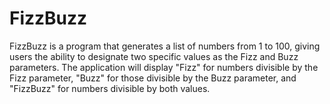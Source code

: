 # FizzBuzz
FizzBuzz is a program that generates a list of numbers from 1 to 100, giving users the ability to designate two specific values as the Fizz and Buzz parameters. The application will display "Fizz" for numbers divisible by the Fizz parameter, "Buzz" for those divisible by the Buzz parameter, and "FizzBuzz" for numbers divisible by both values.
